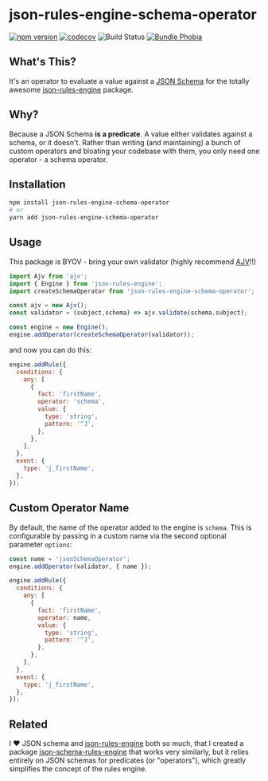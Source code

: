 # json-rules-engine-schema-operator

[![npm version](https://img.shields.io/npm/v/json-rules-engine-schema-operator)](https://npmjs.org/package/json-rules-engine-schema-operator)
[![codecov](https://codecov.io/gh/akmjenkins/json-rules-engine-schema-operator/branch/main/graph/badge.svg)](https://codecov.io/gh/akmjenkins/json-rules-engine-schema-operator)
![Build Status](https://github.com/akmjenkins/json-rules-engine-schema-operator/actions/workflows/test.yaml/badge.svg)
[![Bundle Phobia](https://badgen.net/bundlephobia/minzip/json-rules-engine-schema-operator)](https://bundlephobia.com/result?p=json-rules-engine-schema-operator)

## What's This?

It's an operator to evaluate a value against a [JSON Schema](https://json-schema.org/) for the totally awesome [json-rules-engine](https://github.com/CacheControl/json-rules-engine) package.

## Why?

Because a JSON Schema **is a predicate**. A value either validates against a schema, or it doesn't. Rather than writing (and maintaining) a bunch of custom operators and bloating your codebase with them, you only need one operator - a schema operator.

## Installation

```bash
npm install json-rules-engine-schema-operator
# or
yarn add json-rules-engine-schema-operator
```

## Usage

This package is BYOV - bring your own validator (highly recommend [AJV](https://github.com/ajv-validator/ajv)!!)

```js
import Ajv from 'ajv';
import { Engine } from 'json-rules-engine';
import createSchemaOperator from 'json-rules-engine-schema-operator';

const ajv = new Ajv();
const validator = (subject,schema) => ajv.validate(schema,subject);

const engine = new Engine();
engine.addOperator(createSchemaOperator(validator));
```

and now you can do this:

```js
engine.addRule({
  conditions: {
    any: [
      {
        fact: 'firstName',
        operator: 'schema',
        value: {
          type: 'string',
          pattern: '^J',
        },
      },
    ],
  },
  event: {
    type: 'j_firstName',
  },
});
```

## Custom Operator Name

By default, the name of the operator added to the engine is `schema`. This is configurable by passing in a custom name via the second optional parameter `options`:

```js
const name = 'jsonSchemaOperator';
engine.addOperator(validator, { name });

engine.addRule({
  conditions: {
    any: [
      {
        fact: 'firstName',
        operator: name,
        value: {
          type: 'string',
          pattern: '^J',
        },
      },
    ],
  },
  event: {
    type: 'j_firstName',
  },
});
```

## Related

I ❤️ JSON schema and [json-rules-engine](https://github.com/CacheControl/json-rules-engine) both so much, that I created a package [json-schema-rules-engine](https://github.com/akmjenkins/json-schema-rules-engine) that works very similarly, but it relies entirely on JSON schemas for predicates (or "operators"), which greatly simplifies the concept of the rules engine.

